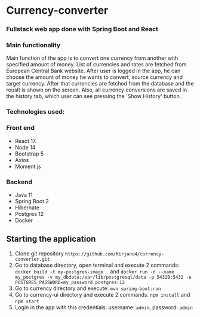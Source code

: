# Currency-converter

### Fullstack web app done with Spring Boot and React

### Main functionality

Main function of the app is to convert one currency from another with specified amount of money. List of currencies and rates are fetched from European Central Bank website.
After user is logged in the app, he can choose the amount of money he wants to convert, source currency and target currency. After that currencies are fetched from the database
and the reuslt is shown on the screen. Also, all currency conversions are saved in the history tab, which user can see pressing the 'Show History' button.

### Technologies used: 

### Front end

* React 17.
* Node 14
* Bootstrap 5
* Axios
* Moment.js

### Backend

* Java 11
* Spring Boot 2
* Hibernate
* Postgres 12
* Docker

## Starting the application

1. Clone git repository `https://github.com/Kirjanq4/currency-converter.git`
2. Go to database directory, open terminal and execute 2 commands: `docker build -t my-postgres-image .` and `docker run -d --name my_postgres -v my_dbdata:/var/lib/postgresql/data -p 54320:5432 -e POSTGRES_PASSWORD=my_password postgres:12`
3. Go to currency directory and execute: `mvn spring-boot:run`
4. Go to currency-ui directory and execute 2 commands: `npm install` and `npm start`
5. Login in the app with this credentials: username: `admin`, password: `admin`
